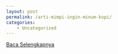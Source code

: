 ```yaml
---
layout: post
permalink: /arti-mimpi-ingin-minum-kopi/
categories:
    - Uncategorized
---
```


[Baca Selengkapnya](/08)